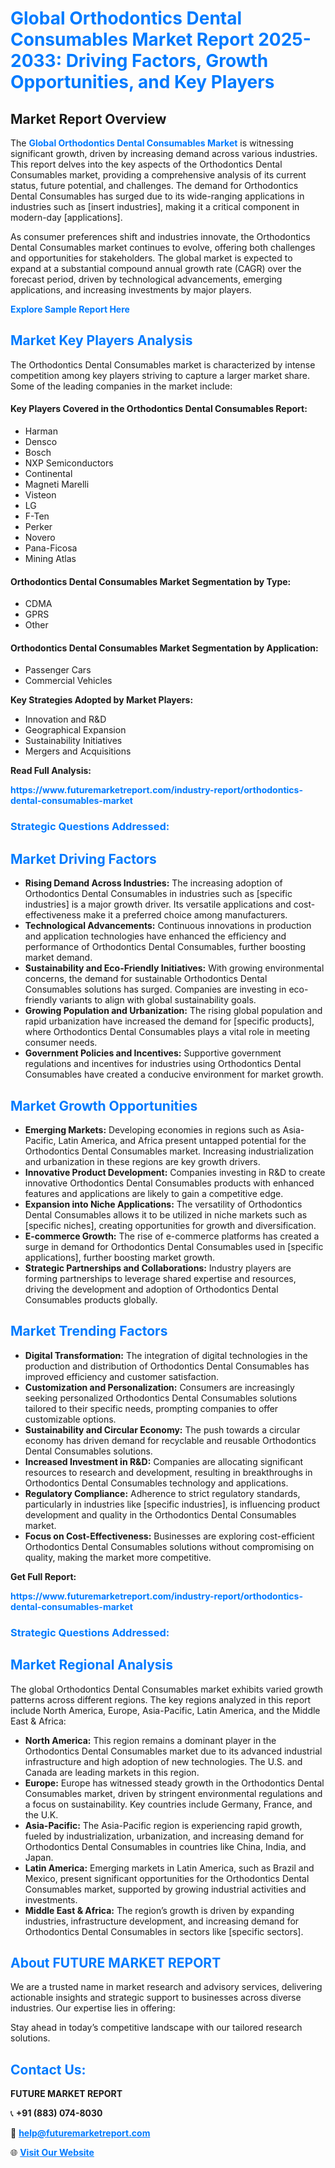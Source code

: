 <h1 style="color: #007BFF;">Global Orthodontics Dental Consumables Market Report 2025-2033: Driving Factors, Growth Opportunities, and Key Players</h1>

<section id="overview">
<h2>Market Report Overview</h2>
<p>The <a href="https://www.futuremarketreport.com/industry-report/orthodontics-dental-consumables-market" style="color: #007BFF; text-decoration: none;"><strong>Global Orthodontics Dental Consumables Market</strong></a> is witnessing significant growth, driven by increasing demand across various industries. This report delves into the key aspects of the Orthodontics Dental Consumables market, providing a comprehensive analysis of its current status, future potential, and challenges. The demand for Orthodontics Dental Consumables has surged due to its wide-ranging applications in industries such as [insert industries], making it a critical component in modern-day [applications].</p>
<p>As consumer preferences shift and industries innovate, the Orthodontics Dental Consumables market continues to evolve, offering both challenges and opportunities for stakeholders. The global market is expected to expand at a substantial compound annual growth rate (CAGR) over the forecast period, driven by technological advancements, emerging applications, and increasing investments by major players.</p>
</section>

<section id="overview">
<p><a href="https://www.futuremarketreport.com/request-sample/reportId=32626" style="color: #007BFF; text-decoration: none;"><strong>Explore Sample Report Here</strong></a></p>
</section>

<section id="key-players">
<h2 style="color: #007BFF;">Market Key Players Analysis</h2>
<p>The Orthodontics Dental Consumables market is characterized by intense competition among key players striving to capture a larger market share. Some of the leading companies in the market include:</p>
<h4>Key Players Covered in the Orthodontics Dental Consumables Report:</h4>
<ul><li>Harman</li><li>Densco</li><li>Bosch</li><li>NXP Semiconductors</li><li>Continental</li><li>Magneti Marelli</li><li>Visteon</li><li>LG</li><li>F-Ten</li><li>Perker</li><li>Novero</li><li>Pana-Ficosa</li><li>Mining Atlas</li></ul>
<h4>Orthodontics Dental Consumables Market Segmentation by Type:</h4>
<ul><li>CDMA</li><li>GPRS</li><li>Other</li></ul>

<h4>Orthodontics Dental Consumables Market Segmentation by Application:</h4>
<ul><li>Passenger Cars</li><li>Commercial Vehicles</li></ul>
<p><strong>Key Strategies Adopted by Market Players:</strong></p>
<ul>
<li>Innovation and R&D</li>
<li>Geographical Expansion</li>
<li>Sustainability Initiatives</li>
<li>Mergers and Acquisitions</li>
</ul>
</section>

<section>
<p><strong>Read Full Analysis: </strong></p><a href="https://www.futuremarketreport.com/industry-report/orthodontics-dental-consumables-market" style="color: #007BFF; text-decoration: none;"><strong>https://www.futuremarketreport.com/industry-report/orthodontics-dental-consumables-market</strong></a>
<h3 style="color: #007BFF;">Strategic Questions Addressed:</h3>
</section>

<section id="driving-factors">
<h2 style="color: #007BFF;">Market Driving Factors</h2>
<ul>
<li><strong>Rising Demand Across Industries:</strong> The increasing adoption of Orthodontics Dental Consumables in industries such as [specific industries] is a major growth driver. Its versatile applications and cost-effectiveness make it a preferred choice among manufacturers.</li>
<li><strong>Technological Advancements:</strong> Continuous innovations in production and application technologies have enhanced the efficiency and performance of Orthodontics Dental Consumables, further boosting market demand.</li>
<li><strong>Sustainability and Eco-Friendly Initiatives:</strong> With growing environmental concerns, the demand for sustainable Orthodontics Dental Consumables solutions has surged. Companies are investing in eco-friendly variants to align with global sustainability goals.</li>
<li><strong>Growing Population and Urbanization:</strong> The rising global population and rapid urbanization have increased the demand for [specific products], where Orthodontics Dental Consumables plays a vital role in meeting consumer needs.</li>
<li><strong>Government Policies and Incentives:</strong> Supportive government regulations and incentives for industries using Orthodontics Dental Consumables have created a conducive environment for market growth.</li>
</ul>
</section>

<section id="growth-opportunities">
<h2 style="color: #007BFF;">Market Growth Opportunities</h2>
<ul>
<li><strong>Emerging Markets:</strong> Developing economies in regions such as Asia-Pacific, Latin America, and Africa present untapped potential for the Orthodontics Dental Consumables market. Increasing industrialization and urbanization in these regions are key growth drivers.</li>
<li><strong>Innovative Product Development:</strong> Companies investing in R&D to create innovative Orthodontics Dental Consumables products with enhanced features and applications are likely to gain a competitive edge.</li>
<li><strong>Expansion into Niche Applications:</strong> The versatility of Orthodontics Dental Consumables allows it to be utilized in niche markets such as [specific niches], creating opportunities for growth and diversification.</li>
<li><strong>E-commerce Growth:</strong> The rise of e-commerce platforms has created a surge in demand for Orthodontics Dental Consumables used in [specific applications], further boosting market growth.</li>
<li><strong>Strategic Partnerships and Collaborations:</strong> Industry players are forming partnerships to leverage shared expertise and resources, driving the development and adoption of Orthodontics Dental Consumables products globally.</li>
</ul>
</section>

<section id="trending-factors">
<h2 style="color: #007BFF;">Market Trending Factors</h2>
<ul>
<li><strong>Digital Transformation:</strong> The integration of digital technologies in the production and distribution of Orthodontics Dental Consumables has improved efficiency and customer satisfaction.</li>
<li><strong>Customization and Personalization:</strong> Consumers are increasingly seeking personalized Orthodontics Dental Consumables solutions tailored to their specific needs, prompting companies to offer customizable options.</li>
<li><strong>Sustainability and Circular Economy:</strong> The push towards a circular economy has driven demand for recyclable and reusable Orthodontics Dental Consumables solutions.</li>
<li><strong>Increased Investment in R&D:</strong> Companies are allocating significant resources to research and development, resulting in breakthroughs in Orthodontics Dental Consumables technology and applications.</li>
<li><strong>Regulatory Compliance:</strong> Adherence to strict regulatory standards, particularly in industries like [specific industries], is influencing product development and quality in the Orthodontics Dental Consumables market.</li>
<li><strong>Focus on Cost-Effectiveness:</strong> Businesses are exploring cost-efficient Orthodontics Dental Consumables solutions without compromising on quality, making the market more competitive.</li>
</ul>
</section>

<section>
<p><strong>Get Full Report: </strong></p><a href="https://www.futuremarketreport.com/industry-report/orthodontics-dental-consumables-market" style="color: #007BFF; text-decoration: none;"><strong>https://www.futuremarketreport.com/industry-report/orthodontics-dental-consumables-market</strong></a>
<h3 style="color: #007BFF;">Strategic Questions Addressed:</h3>
</section>


<section id="regional-analysis">
<h2 style="color: #007BFF;">Market Regional Analysis</h2>
<p>The global Orthodontics Dental Consumables market exhibits varied growth patterns across different regions. The key regions analyzed in this report include North America, Europe, Asia-Pacific, Latin America, and the Middle East & Africa:</p>
<ul>
<li><strong>North America:</strong> This region remains a dominant player in the Orthodontics Dental Consumables market due to its advanced industrial infrastructure and high adoption of new technologies. The U.S. and Canada are leading markets in this region.</li>
<li><strong>Europe:</strong> Europe has witnessed steady growth in the Orthodontics Dental Consumables market, driven by stringent environmental regulations and a focus on sustainability. Key countries include Germany, France, and the U.K.</li>
<li><strong>Asia-Pacific:</strong> The Asia-Pacific region is experiencing rapid growth, fueled by industrialization, urbanization, and increasing demand for Orthodontics Dental Consumables in countries like China, India, and Japan.</li>
<li><strong>Latin America:</strong> Emerging markets in Latin America, such as Brazil and Mexico, present significant opportunities for the Orthodontics Dental Consumables market, supported by growing industrial activities and investments.</li>
<li><strong>Middle East & Africa:</strong> The region’s growth is driven by expanding industries, infrastructure development, and increasing demand for Orthodontics Dental Consumables in sectors like [specific sectors].</li>
</ul>
</section>

<footer>
<h2 style="color: #007BFF;">About FUTURE MARKET REPORT</h2>
<p>We are a trusted name in market research and advisory services, delivering actionable insights and strategic support to businesses across diverse industries. Our expertise lies in offering:</p>

<p>Stay ahead in today’s competitive landscape with our tailored research solutions.</p>

<h2 style="color: #007BFF;">Contact Us:</h2>
<p><strong>FUTURE MARKET REPORT</strong></p>
<p>📞 <strong>+91 (883) 074-8030</strong></p>
<p>📧 <strong><a href="mailto:help@futuremarketreport.com" style="color: #007BFF;">help@futuremarketreport.com</a></strong></p>
<p>🌐 <strong><a href="https://www.futuremarketreport.com/" style="color: #007BFF;">Visit Our Website</a></strong></p>
</footer>